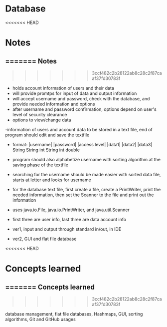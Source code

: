 Database
========

<<<<<<< HEAD
# Notes
=======
Notes
-----
>>>>>>> 3ccf482c2b28122ab8c28c2f87caaf37fd30783f

- holds account information of users and their data
- will provide promtps for input of data and output information
- will accept username and password, check with the database, and provide needed information and options
- after username and password confirmation, options depend on user's level of security clearance
- options to view/change data

-information of users and account data to be stored in a text file, end of program should edit and save the textfile
- format: |username| |password| |access level| |data1| |data2| |data3|
           String     String     int            String  int     double
- program should also alphabetize username with sorting algorithm at the saving phase of the textfile
- searching for the username should be made easier with sorted data file, starts at letter and looks for username

- for the database text file, first create a file, create a PrintWriter, print the needed information, then set the Scanner to the file and print out the information
- uses java.io.File, java.io.PrintWriter, and java.util.Scanner
- first three are user info, last three are data account info
- ver1, input and output through standard in/out, in IDE
- ver2, GUI and flat file database

<<<<<<< HEAD
# Concepts learned
=======
Concepts learned
----------------
>>>>>>> 3ccf482c2b28122ab8c28c2f87caaf37fd30783f

database management, flat file databases, Hashmaps, GUI, sorting algorithms, Git and GitHub usages
